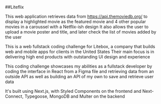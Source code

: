 ##Liteflix

This web application retrieves data from https://api.themoviedb.org/ to display a highlighted movie as the featured movie and 4 other popular movies in a caroussel with a Netflix-ish design
It also allows the user to upload a movie poster and title, and later check the list of movies added by the user

This is a web fullstack coding challenge for Litebox, a company that builds web and mobile apps for clients in the United States
Their main focus is in delivering high end products with outstanding UI design and experience

This coding challenge showcases my abilities as a fullstack developer by coding the interface in React from a Figma file and retrieving data from an outside API as well as building an API of my own to save and retrieve user data

It's built using Next.js, with Styled Components on the frontend and Next-Connect, Typegoose, MongoDB and Multer on the backend
